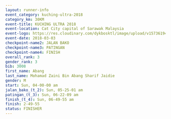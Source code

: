 ```yaml
---
layout: runner-info 
event_category: kuching-ultra-2018 
category_km: 30KM 
event-title: KUCHING ULTRA 2018 
event-location: Cat City capital of Sarawak Malaysia 
event-logo: https://res.cloudinary.com/dykbosktl/image/upload/v1573619473/Logo/kuching-ultra-2018-logo_tlpvm5.png 
event-date: 2018-03-03 
checkpoint-name2: JALAN BAKO 
checkpoint-name3: PATINGAN 
checkpoint-name4: FINISH 
overall_rank: 3
gender_rank: 3
bib: 3008
first_name: Abang
last_name: Mohamad Zaini Bin Abang Sharif Jaidie
gender: M
start: Sun, 04-00-00 am
jalan_bako_(t_2): Sun, 05-25-01 am
patingan_(t_3): Sun, 06-22-09 am
finish_(t_4): Sun, 06-49-55 am
finish: 2-49-55
status: FINISHER
---
```

